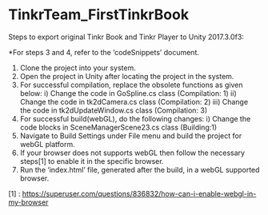 # TinkrTeam_FirstTinkrBook

Steps to export original Tinkr Book and Tinkr Player to Unity 2017.3.0f3:

*For steps 3 and 4, refer to the ‘codeSnippets’ document.

1) Clone the project into your system.
2) Open the project in Unity after locating the project in the system.
3) For successful compilation, replace the obsolete functions as given below:
    i)	Change the code in GoSpline.cs class (Compilation: 1) 
    ii)	Change the code in tk2dCamera.cs class (Compilation: 2)
    iii)	Change the code in tk2dUpdateWindow.cs class (Compilation: 3)
4) For successful build(webGL), do the following changes: 
    i)	Change the code blocks in SceneManagerScene23.cs class (Building:1)
5) Navigate to Build Settings under File menu and build the project for webGL platform.
6) If your browser does not supports webGL then follow the necessary steps[1] to enable it in the specific browser.
7) Run the ‘index.html’ file, generated after the build, in a webGL supported browser.




[1] : https://superuser.com/questions/836832/how-can-i-enable-webgl-in-my-browser
